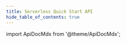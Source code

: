 ```yaml
---
title: Serverless Quick Start API
hide_table_of_contents: true
---
```


import ApiDocMdx from '@theme/ApiDocMdx';

<ApiDocMdx id="using-single-yaml" />
